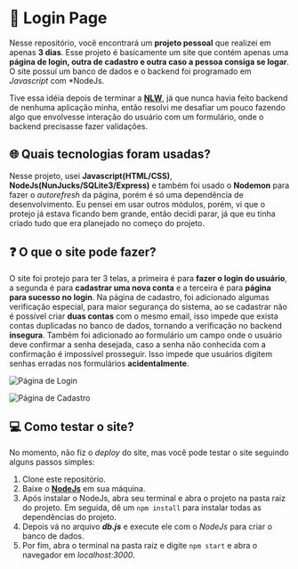 # 🔐 Login Page
Nesse repositório, você encontrará um **projeto pessoal** que realizei em apenas **3 dias**. Esse projeto é basicamente um site que contém apenas uma **página de login, outra de cadastro e outra caso a pessoa consiga se logar**. O site possuí um banco de dados e o backend foi programado em *Javascript* com *NodeJs.

Tive essa idéia depois de terminar a **[NLW](https://github.com/pedrohenriquebraga/NLW)**, já que nunca havia feito backend de nenhuma aplicação minha, então resolvi me desafiar um pouco fazendo algo que envolvesse interação do usuário com um formulário, onde o backend precisasse fazer validações.

## 🌐 Quais tecnologias foram usadas?
Nesse projeto, usei **Javascript(HTML/CSS)**, **NodeJs(NunJucks/SQLite3/Express)** e também foi usado o **Nodemon** para fazer o *autorefresh* da página, porém é só uma dependência de desenvolvimento. Eu pensei em usar outros módulos, porém, vi que o protejo já estava ficando bem grande, então decidi parar, já que eu tinha criado tudo que era planejado no começo do projeto.

## ❓ O que o site pode fazer?
O site foi protejo para ter 3 telas, a primeira é para **fazer o login do usuário**, a segunda é para **cadastrar uma nova conta** e a terceira é para **página para sucesso no login**. Na página de cadastro, foi adicionado algumas verificação especial, para maior segurança do sistema, ao se cadastrar não é possível criar **duas contas** com o mesmo email, isso impede que exista contas duplicadas no banco de dados, tornando a verificação no backend **insegura**. Também foi adicionado ao formulário um campo onde o usuário deve confirmar a senha desejada, caso a senha não conhecida com a confirmação é impossível prosseguir. Isso impede que usuários digitem senhas erradas nos formulários **acidentalmente**.

![Página de Login](https://i.ibb.co/xgtLzmP/login-page.png)

![Página de Cadastro](https://i.ibb.co/JcM05yF/create-account.png)

## 💻 Como testar o site?
No momento, não fiz o *deploy* do site, mas você pode testar o site seguindo alguns passos simples:

1. Clone este repositório.
2. Baixe o **[NodeJs](https://nodejs.org)** em sua máquina.
3. Após instalar o NodeJs, abra seu terminal e abra o projeto na pasta raiz do projeto. Em seguida, dê um ```npm install``` para instalar todas as dependências do projeto.
4. Depois vá no arquivo ***db.js*** e execute ele com o *NodeJs* para criar o banco de dados.
5. Por fim, abra o terminal na pasta raiz e digite ```npm start``` e abra o navegador em *localhost:3000*.
